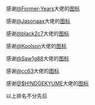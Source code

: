 感谢[@Former-Years](https://github.com/Former-Years)大佬的[图标](https://github.com/Former-Years/icon)

感谢[@Jasonaax](https://github.com/Jasonaax)大佬的[图标](https://github.com/Jasonaax/Surge/tree/main/Icon)

感谢[@black2c7](https://github.com/black2c7)大佬的[图标](https://github.com/black2c7/TheMagic-Icons)

感谢[@Koolson](https://github.com/Koolson)大佬的[图标](https://github.com/Koolson/Qure)

感谢[@Saw1g88](https://github.com/Saw1g88)大佬的[图标](https://github.com/Saw1g88/Saw/tree/main/Icon)

感谢[@cc63](https://github.com/cc63)大佬的[图标](https://github.com/cc63/ICON/tree/main)

感谢[@$H!NDGEKYUME](https://github.com/shindgewongxj)大佬的[图标](https://github.com/shindgewongxj/WHATSINStash/tree/main/iconset)

以上排名不分先后
